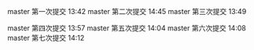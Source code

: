 master 第一次提交 13:42
master 第二次提交 14:45
master 第三次提交 13:49

master 第四次提交 13:57
master 第五次提交 14:04
master 第六次提交 14:08
master 第七次提交 14:12
